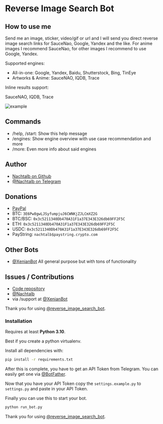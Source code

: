 # Reverse Image Search Bot

## How to use me

Send me an image, sticker, video/gif or url and I will send you direct reverse
image search links for SauceNao, Google, Yandex and the like. For anime images
I recommend SauceNao, for other images I recommend to use Google, Yandex.

Supported engines:

- All-in-one: Google, Yandex, Baidu, Shutterstock, Bing, TinEye
- Artworks & Anime: SauceNAO, IQDB, Trace

Inline results support:

SauceNAO, IQDB, Trace

![example](https://raw.githubusercontent.com/Nachtalb/reverse_image_search_bot/master/reverse_image_search_bot/images/example.gif)

## Commands

- /help, /start: Show this help message
- /engines: Show engine overview with use case recommendation and more
- /more: Even more info about said engines

## Author

- [Nachtalb on Github](https://github.com/Nachtalb)
- [@Nachtalb on Telegram](https://t.me/Nachtalb)

## Donations

- [PayPal](https://paypal.me/Espig)
- BTC: `3E6Pw8gwLJSyfumpjuJ6CWNKjZJLCmXZ2G`
- BTC/BSC: `0x3c5211340Db470A31F1a37E343E326db69FF2F5C`
- ETH: `0x3c5211340Db470A31F1a37E343E326db69FF2F5C`
- USDC: `0x3c5211340Db470A31F1a37E343E326db69FF2F5C`
- PayString: `nachtalb$paystring.crypto.com`

## Other Bots

- [@XenianBot](https://t.me/XenianBot) All general purpose but with tons of functionality

## Issues / Contributions

- [Code repository](https://github.com/Nachtalb/reverse_image_search_bot)
- [@Nachtalb](https://t.me/Nachtalb)
- via /support at [@XenianBot](https://t.me/Nachtalb)

Thank you for using [@reverse_image_search_bot](https://t.me/reverse_image_search_bot).

### Installation

Requires at least **Python 3.10**.

Best if you create a python virtualenv.

Install all dependencies with:

```bash
pip install -r requirements.txt
```

After this is complete, you have to get an API Token from Telegram. You can
easily get one via [@BotFather](https://t.me/BotFather).

Now that you have your API Token copy the `settings.example.py` to `settings.py`
and paste in your API Token.

Finally you can use this to start your bot.

```bash
python run_bot.py
```

Thank you for using [@reverse_image_search_bot](https://t.me/reverse_image_search_bot).
